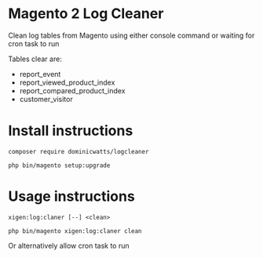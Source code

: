 # Magento 2 Log Cleaner #

Clean log tables from Magento using either console command or waiting for cron task to run

Tables clear are:
  -  report_event
  -  report_viewed_product_index
  -  report_compared_product_index
  -  customer_visitor

# Install instructions #

`composer require dominicwatts/logcleaner`

`php bin/magento setup:upgrade`

# Usage instructions #

`xigen:log:claner [--] <clean>`

`php bin/magento xigen:log:claner clean`

Or alternatively allow cron task to run